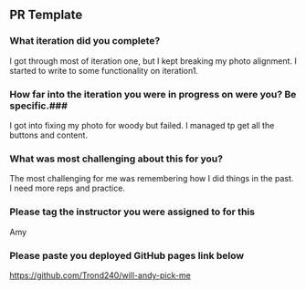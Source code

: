 ## PR Template

### What iteration did you complete?
I got through most of iteration one, but I kept breaking my photo alignment. I started to write to some functionality on iteration1.

### How far into the iteration you were in progress on were you? Be specific.###
I got into fixing my photo for woody but failed. I managed tp get all the buttons and content.

### What was most challenging about this for you?
The most challenging for me was remembering how I did things in the past. I need more reps and practice.

### Please tag the instructor you were assigned to for this
Amy

### Please paste you deployed GitHub pages link below
https://github.com/Trond240/will-andy-pick-me
